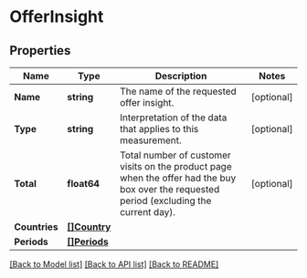 # OfferInsight

## Properties

Name | Type | Description | Notes
------------ | ------------- | ------------- | -------------
**Name** | **string** | The name of the requested offer insight. | [optional] 
**Type** | **string** | Interpretation of the data that applies to this measurement. | [optional] 
**Total** | **float64** | Total number of customer visits on the product page when the offer had the buy box over the requested period (excluding the current day). | [optional] 
**Countries** | [**[]Country**](Country.md) |  | 
**Periods** | [**[]Periods**](Periods.md) |  | 

[[Back to Model list]](../README.md#documentation-for-models) [[Back to API list]](../README.md#documentation-for-api-endpoints) [[Back to README]](../README.md)


